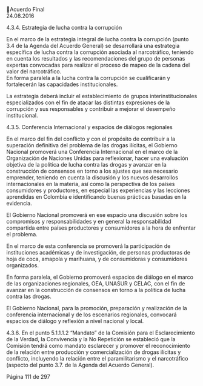 Acuerdo Final  
24.08.2016 
 
4.3.4. Estrategia de lucha contra la corrupción  
 
En el marco de la estrategia integral de lucha contra la corrupción (punto 3.4 de la Agenda del Acuerdo 
General) se desarrollará una estrategia específica de lucha contra la corrupción asociada al narcotráfico, 
teniendo en cuenta los resultados y las recomendaciones del grupo de personas expertas convocadas para 
realizar el proceso de mapeo de la cadena del valor del narcotráfico.  
En  forma  paralela  a  la  lucha  contra  la  corrupción  se  cualificarán  y  fortalecerán  las  capacidades 
institucionales. 
 
La estrategia deberá incluir el establecimiento de grupos interinstitucionales especializados con el fin de 
atacar las distintas expresiones de la corrupción y sus responsables y contribuir a mejorar el desempeño 
institucional.  
 
4.3.5. Conferencia Internacional y espacios de diálogos regionales 
 
En el marco del fin del conflicto y con el propósito de contribuir a la superación  definitiva del problema 
de las drogas ilícitas, el Gobierno Nacional promoverá una Conferencia Internacional en el marco de la 
Organización de Naciones Unidas para reflexionar, hacer una evaluación objetiva de la política de lucha 
contra  las  drogas  y  avanzar  en  la  construcción  de  consensos  en  torno  a  los  ajustes  que  sea  necesario 
emprender, teniendo en cuenta la discusión y los nuevos desarrollos internacionales en la materia, así 
como la perspectiva de los países consumidores y productores, en especial las experiencias y las  lecciones 
aprendidas en Colombia e identificando buenas prácticas basadas en la evidencia. 
  
El Gobierno Nacional promoverá en ese espacio una discusión sobre los compromisos y responsabilidades 
y  en  general  la  responsabilidad  compartida  entre  países  productores  y  consumidores  a  la  hora  de 
enfrentar el problema. 
 
En  el  marco  de  esta  conferencia  se  promoverá  la  participación  de  instituciones  académicas  y  de 
investigación,  de  personas  productoras  de  hoja  de  coca,  amapola  y  marihuana,  y  de  consumidoras  y 
consumidores organizados. 
 
En  forma  paralela,  el  Gobierno  promoverá  espacios  de  diálogo  en  el  marco  de  las  organizaciones 
regionales, OEA, UNASUR y CELAC, con el fin de avanzar en la construcción de consensos en torno a la 
política de lucha contra las drogas.  
 
El Gobierno Nacional, para la promoción, preparación y realización de la conferencia internacional y de 
los escenarios regionales, convocará espacios de diálogo y reflexión a nivel nacional y local.    
 
4.3.6. En  el  punto  5.1.1.1.2  “Mandato”  de  la  Comisión  para  el  Esclarecimiento  de  la  Verdad,  la 
Convivencia y la No Repetición se estableció que la Comisión tendrá como mandato esclarecer y promover 
el  reconocimiento  de  la  relación  entre  producción  y  comercialización  de  drogas  ilícitas  y  conflicto, 
incluyendo la relación entre el paramilitarismo y el narcotráfico (aspecto del punto 3.7. de la Agenda del 
Acuerdo General). 
 
 
Página 111 de 297 
 

